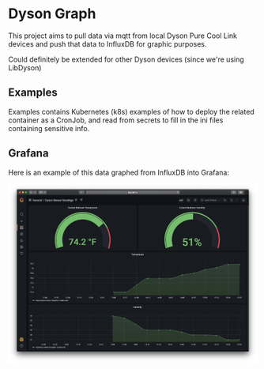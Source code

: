 # Dyson Graph

This project aims to pull data via mqtt from local Dyson Pure Cool Link devices and push that data to InfluxDB for graphic purposes.

Could definitely be extended for other Dyson devices (since we're using LibDyson)


## Examples
Examples contains Kubernetes (k8s) examples of how to deploy the related container as a CronJob, and read from secrets to fill in the ini files containing sensitive info.

## Grafana
Here is an example of this data graphed from InfluxDB into Grafana:

![Grafana screenshot](pics/grafana.png)
